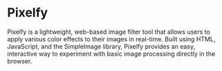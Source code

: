 # Pixelfy
Pixelfy is a lightweight, web-based image filter tool that allows users to apply various color effects to their images in real-time. Built using HTML, JavaScript, and the SimpleImage library, Pixelfy provides an easy, interactive way to experiment with basic image processing directly in the browser.
